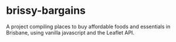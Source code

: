 # brissy-bargains

A project compiling places to buy affordable foods and essentials in Brisbane, using vanilla javascript and the Leaflet API.